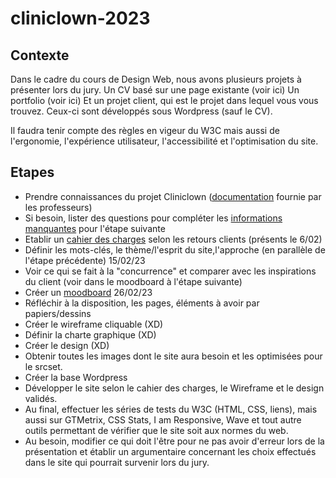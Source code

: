 # cliniclown-2023

## Contexte

Dans le cadre du cours de Design Web, nous avons plusieurs projets à présenter lors du jury.
Un CV basé sur une page existante (voir ici)
Un portfolio (voir ici)
Et un projet client, qui est le projet dans lequel vous vous trouvez.
Ceux-ci sont développés sous Wordpress (sauf le CV).

Il faudra tenir compte des règles en vigeur du W3C mais aussi de l'ergonomie, l'expérience utilisateur, l'accessibilité et l'optimisation du site.

## Etapes

- Prendre connaissances du projet Cliniclown ([documentation](Documents/source%20professeur) fournie par les professeurs)
- Si besoin, lister des questions pour compléter les [informations manquantes](Documents/source%20professeur/questions%20clients%206%20février) pour l'étape suivante
- Etablir un [cahier des charges](Documents/Cahier%20des%20charges.md) selon les retours clients (présents le 6/02)
- Définir les mots-clés, le thème/l'esprit du site,l'approche (en parallèle de l'étape précédente) 15/02/23
- Voir ce qui se fait à la "concurrence" et comparer avec les inspirations du client (voir dans le moodboard à l'étape suivante)
- Créer un [moodboard](https://xd.adobe.com/view/35ec68f4-b7f2-465d-b22f-b1061ca82726-60bf/?fullscreen) 26/02/23
- Réfléchir à la disposition, les pages, éléments à avoir par papiers/dessins
- Créer le wireframe cliquable (XD)
- Définir la charte graphique (XD)
- Créer le design (XD)
- Obtenir toutes les images dont le site aura besoin et les optimisées pour le srcset.
- Créer la base Wordpress
- Développer le site selon le cahier des charges, le Wireframe et le design validés.
- Au final, effectuer les séries de tests du W3C (HTML, CSS, liens), mais aussi sur GTMetrix, CSS Stats, I am Responsive, Wave et tout autre outils permettant de vérifier que le site soit aux normes du web.
- Au besoin, modifier ce qui doit l'être pour ne pas avoir d'erreur lors de la présentation et établir un argumentaire concernant les choix effectués dans le site qui pourrait survenir lors du jury.

